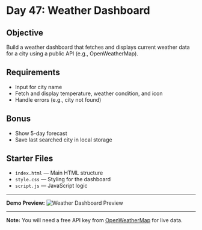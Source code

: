 # Day 47: Weather Dashboard

## Objective
Build a weather dashboard that fetches and displays current weather data for a city using a public API (e.g., OpenWeatherMap).

## Requirements
- Input for city name
- Fetch and display temperature, weather condition, and icon
- Handle errors (e.g., city not found)

## Bonus
- Show 5-day forecast
- Save last searched city in local storage

## Starter Files
- `index.html` — Main HTML structure
- `style.css` — Styling for the dashboard
- `script.js` — JavaScript logic

---

**Demo Preview:**
![Weather Dashboard Preview](https://i.imgur.com/2Yp1JwU.png)

---

**Note:** You will need a free API key from [OpenWeatherMap](https://openweathermap.org/api) for live data.
